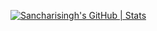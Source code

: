 [![Sancharisingh's GitHub | Stats](https://stats.quine.sh/Sancharisingh/github?theme=dark)](https://quine.sh?utm_source=widgets&utm_campaign=Sancharisingh)
